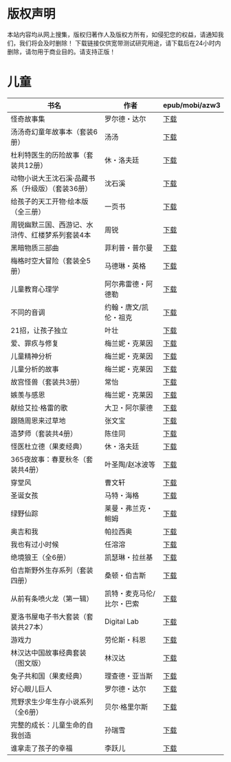 # 版权声明

本站内容均从网上搜集，版权归著作人及版权方所有，如侵犯您的权益，请通知我们，我们将会及时删除！ 下载链接仅供宽带测试研究用途，请下载后在24小时内删除，请勿用于商业目的。请支持正版！

# 儿童

| 书名 | 作者 | epub/mobi/azw3 |
| --- | --- | --- |
| 怪奇故事集 | 罗尔德・达尔 | [下载](https://url89.ctfile.com/f/31084289-1375493806-5ad7eb?p=8866) |
| 汤汤奇幻童年故事本（套装6册） | 汤汤 | [下载](https://url89.ctfile.com/f/31084289-1375497934-ca2e7b?p=8866) |
| 杜利特医生的历险故事（套装共12册） | 休・洛夫廷 | [下载](https://url89.ctfile.com/f/31084289-1375498603-bd23d3?p=8866) |
| 动物小说大王沈石溪·品藏书系（升级版）（套装36册） | 沈石溪 | [下载](https://url89.ctfile.com/f/31084289-1375499866-7f7659?p=8866) |
| 给孩子的天工开物·绘本版（全三册） | 一页书 | [下载](https://url89.ctfile.com/f/31084289-1375499782-bae286?p=8866) |
| 周锐幽默三国、西游记、水浒传、红楼梦系列套装4本 | 周锐 | [下载](https://url89.ctfile.com/f/31084289-1356985975-9f41e8?p=8866) |
| 黑暗物质三部曲 | 菲利普・普尔曼 | [下载](https://url89.ctfile.com/f/31084289-1357049587-d219ce?p=8866) |
| 梅格时空大冒险（套装全5册） | 马德琳・英格 | [下载](https://url89.ctfile.com/f/31084289-1357049338-dfaaea?p=8866) |
| 儿童教育心理学 | 阿尔弗雷德・阿德勒 | [下载](https://url89.ctfile.com/f/31084289-1357045033-cc66da?p=8866) |
| 不同的音调 | 约翰・唐文/凯伦・祖克 | [下载](https://url89.ctfile.com/f/31084289-1357042138-e866e0?p=8866) |
| 21招，让孩子独立 | 叶壮 | [下载](https://url89.ctfile.com/f/31084289-1357040317-3e999a?p=8866) |
| 爱、罪疚与修复 | 梅兰妮・克莱因 | [下载](https://url89.ctfile.com/f/31084289-1357037749-b31208?p=8866) |
| 儿童精神分析 | 梅兰妮・克莱因 | [下载](https://url89.ctfile.com/f/31084289-1357037638-0eb9b3?p=8866) |
| 儿童分析的故事 | 梅兰妮・克莱因 | [下载](https://url89.ctfile.com/f/31084289-1357037545-425e4d?p=8866) |
| 故宫怪兽（套装共3册） | 常怡 | [下载](https://url89.ctfile.com/f/31084289-1357037149-71d4a1?p=8866) |
| 嫉羡与感恩 | 梅兰妮・克莱因 | [下载](https://url89.ctfile.com/f/31084289-1357037092-5891ea?p=8866) |
| 献给艾拉·格雷的歌 | 大卫・阿尔蒙德 | [下载](https://url89.ctfile.com/f/31084289-1357032283-7bd194?p=8866) |
| 跟随周恩来过草地 | 张文宝 | [下载](https://url89.ctfile.com/f/31084289-1357032232-26530e?p=8866) |
| 造梦师（套装共4册） | 陈佳同 | [下载](https://url89.ctfile.com/f/31084289-1357032256-0c0e76?p=8866) |
| 怪医杜立德（果麦经典） | 休・洛夫廷 | [下载](https://url89.ctfile.com/f/31084289-1357028107-938589?p=8866) |
| 365夜故事：春夏秋冬（套装共4册） | 叶圣陶/赵冰波等 | [下载](https://url89.ctfile.com/f/31084289-1357027690-6c12c9?p=8866) |
| 穿堂风 | 曹文轩 | [下载](https://url89.ctfile.com/f/31084289-1357024801-ced57d?p=8866) |
| 圣诞女孩 | 马特・海格 | [下载](https://url89.ctfile.com/f/31084289-1357024264-0ff0f7?p=8866) |
| 绿野仙踪 | 莱曼・弗兰克・鲍姆  | [下载](https://url89.ctfile.com/f/31084289-1357023013-03a6a2?p=8866) |
| 奥吉和我 | 帕拉西奥 | [下载](https://url89.ctfile.com/f/31084289-1357020976-b53ede?p=8866) |
| 我也有过小时候 | 任溶溶 | [下载](https://url89.ctfile.com/f/31084289-1357020673-497c78?p=8866) |
| 绝境狼王（全6册） | 凯瑟琳・拉丝基 | [下载](https://url89.ctfile.com/f/31084289-1357017742-595b13?p=8866) |
| 伯吉斯野外生存系列（套装四册） | 桑顿・伯吉斯 | [下载](https://url89.ctfile.com/f/31084289-1357016269-44d268?p=8866) |
| 从前有条喷火龙（第一辑） | 凯特・麦克马伦/比尔・巴索 | [下载](https://url89.ctfile.com/f/31084289-1357015708-adce19?p=8866) |
| 夏洛书屋电子书大套装（套装共27本） | Digital Lab | [下载](https://url89.ctfile.com/f/31084289-1357015618-ef6dd5?p=8866) |
| 游戏力 | 劳伦斯・科恩 | [下载](https://url89.ctfile.com/f/31084289-1357014142-23eb93?p=8866) |
| 林汉达中国故事经典套装（图文版） | 林汉达 | [下载](https://url89.ctfile.com/f/31084289-1357010947-e40f70?p=8866) |
| 兔子共和国（果麦经典） | 理查德・亚当斯 | [下载](https://url89.ctfile.com/f/31084289-1357008853-deb5e3?p=8866) |
| 好心眼儿巨人 | 罗尔德・达尔  | [下载](https://url89.ctfile.com/f/31084289-1357007107-da7806?p=8866) |
| 荒野求生少年生存小说系列（全6册） | 贝尔·格里尔斯 | [下载](https://url89.ctfile.com/f/31084289-1357006855-6a7c28?p=8866) |
| 完整的成长：儿童生命的自我创造 | 孙瑞雪 | [下载](https://url89.ctfile.com/f/31084289-1357006645-39d480?p=8866) |
| 谁拿走了孩子的幸福 | 李跃儿 | [下载](https://url89.ctfile.com/f/31084289-1357006636-098075?p=8866) |

